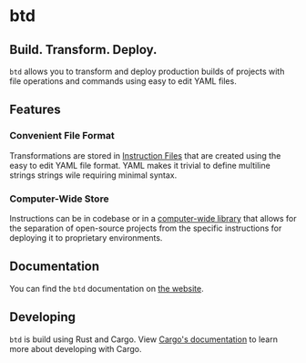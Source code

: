 # btd

## Build. Transform. Deploy.

`btd` allows you to transform and deploy production builds of projects with file operations and commands using easy to edit YAML files.

## Features

### Convenient File Format

Transformations are stored in [Instruction Files](https://brandonxlf.github.io/btd/file-format) that are created using the easy to edit YAML file format. YAML makes it trivial to define multiline strings strings wile requiring minimal syntax.

### Computer-Wide Store

Instructions can be in codebase or in a [computer-wide library](https://brandonxlf.github.io/btd/the-library) that allows for the separation of open-source projects from the specific instructions for deploying it to proprietary environments.

## Documentation

You can find the `btd` documentation on [the website](https://brandonxlf.github.io/btd/).

## Developing

`btd` is build using Rust and Cargo. View [Cargo's documentation](https://doc.rust-lang.org/cargo/guide/working-on-an-existing-project.html) to learn more about developing with Cargo.
